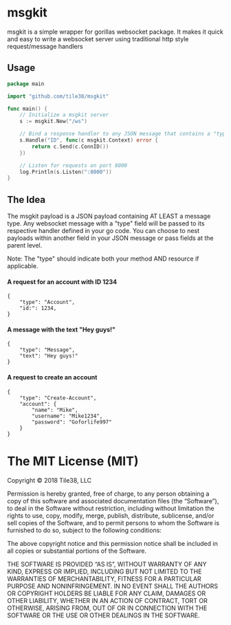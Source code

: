 # msgkit

msgkit is a simple wrapper for gorillas websocket package. It makes it quick and easy to write a websocket server using traditional http style request/message handlers

## Usage

```go
package main

import "github.com/tile38/msgkit"

func main() {
    // Initialize a msgkit server
	s := msgkit.New("/ws")

	// Bind a response handler to any JSON message that contains a "type" of "ID"
	s.Handle("ID", func(c msgkit.Context) error {
		return c.Send(c.ConnID())
	})

	// Listen for requests on port 8000
	log.Println(s.Listen(":8000"))
}
```

## The Idea

The msgkit payload is a JSON payload containing AT LEAST a message type. Any websocket message with a "type" field will be passed to its respective handler defined in your go code. You can choose to nest payloads within another field in your JSON message or pass fields at the parent level.

Note: The "type" should indicate both your method AND resource if applicable.

#### A request for an account with ID 1234
```
{
    "type": "Account",
    "id:": 1234,
}
```

#### A message with the text "Hey guys!"
```
{
    "type": "Message",
    "text": "Hey guys!"
}
```

#### A request to create an account
```
{
    "type": "Create-Account",
    "account": {
        "name": "Mike",
        "username": "Mike1234",
        "password": "Goforlife997"
    }
}
```

The MIT License (MIT)
=====================

Copyright © 2018 Tile38, LLC

Permission is hereby granted, free of charge, to any person
obtaining a copy of this software and associated documentation
files (the “Software”), to deal in the Software without
restriction, including without limitation the rights to use,
copy, modify, merge, publish, distribute, sublicense, and/or sell
copies of the Software, and to permit persons to whom the
Software is furnished to do so, subject to the following
conditions:

The above copyright notice and this permission notice shall be
included in all copies or substantial portions of the Software.

THE SOFTWARE IS PROVIDED “AS IS”, WITHOUT WARRANTY OF ANY KIND,
EXPRESS OR IMPLIED, INCLUDING BUT NOT LIMITED TO THE WARRANTIES
OF MERCHANTABILITY, FITNESS FOR A PARTICULAR PURPOSE AND
NONINFRINGEMENT. IN NO EVENT SHALL THE AUTHORS OR COPYRIGHT
HOLDERS BE LIABLE FOR ANY CLAIM, DAMAGES OR OTHER LIABILITY,
WHETHER IN AN ACTION OF CONTRACT, TORT OR OTHERWISE, ARISING
FROM, OUT OF OR IN CONNECTION WITH THE SOFTWARE OR THE USE OR
OTHER DEALINGS IN THE SOFTWARE.

